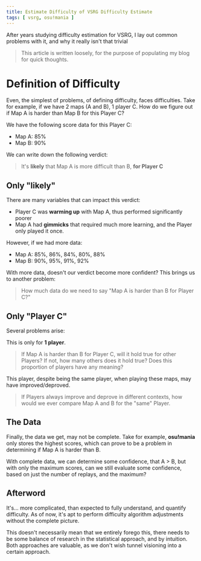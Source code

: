 ```yaml
---
title: Estimate Difficulty of VSRG Difficulty Estimate
tags: [ vsrg, osu!mania ]
---
```


After years studying difficulty estimation for VSRG, I lay out common problems
with it, and why it really isn't that trivial

<!--more-->
> This article is written loosely, for the purpose of populating my blog for
> quick thoughts.

# Definition of Difficulty

Even, the simplest of problems, of defining difficulty, faces difficulties. Take
for example, if we have 2 maps (A and B), 1 player C. How do we figure out if
Map A is harder than Map B for this Player C?

We have the following score data for this Player C:

- Map A: 85%
- Map B: 90%

We can write down the following verdict:
> It's **likely** that Map A is more difficult than B, **for Player C**

## Only "likely"

There are many variables that can impact this verdict:

- Player C was **warming up** with Map A, thus performed significantly poorer
- Map A had **gimmicks** that required much more learning, and the Player only
  played it once.

However, if we had more data:

- Map A: 85%, 86%, 84%, 80%, 88%
- Map B: 90%, 95%, 91%, 92%

With more data, doesn't our verdict become more confident?
This brings us to another problem:
> How much data do we need to say "Map A is harder than B for Player C?"

## Only "Player C"

Several problems arise:

This is only for **1 player**.

> If Map A is harder than B for Player C, will it hold true for other Players?
> If not, how many others does it hold true? Does this proportion of players have
> any meaning?

This player, despite being the same player, when playing these maps, may have
improved/deproved.

> If Players always improve and deprove in different contexts, how would we ever
> compare Map A and B for the "same" Player.

## The Data

Finally, the data we get, may not be complete. Take for example, **osu!mania**
only stores the highest scores, which can prove to be a problem in determining
if Map A is harder than B.

With complete data, we can determine some confidence, that A > B, but with only
the maximum scores, can we still evaluate some confidence, based on just the
number of replays, and the maximum?

## Afterword

It's... more complicated, than expected to fully understand, and quantify
difficulty. As of now, it's apt to perform difficulty algorithm adjustments
without the complete picture.

This doesn't necessarily mean that we entirely forego this, there needs to be
some balance of research in the statistical approach, and by intuition. Both
approaches are valuable, as we don't wish tunnel visioning into a certain
approach.

